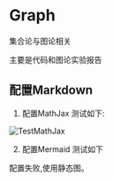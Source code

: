 # Graph
集合论与图论相关

主要是代码和图论实验报告

## 配置Markdown
1. 配置MathJax
测试如下:

![TestMathJax](http://latex.codecogs.com/gif.latex?\\frac{1}{1+sin(x)})

2. 配置Mermaid
测试如下

配置失败,使用静态图。